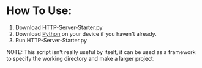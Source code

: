 # How To Use:
1. Download HTTP-Server-Starter.py
2. Download [Python](https://www.python.org/downloads/) on your device if you haven't already.
3. Run HTTP-Server-Starter.py

NOTE: This script isn't really useful by itself, it can be used as a framework to specify the working directory and make a larger project.
